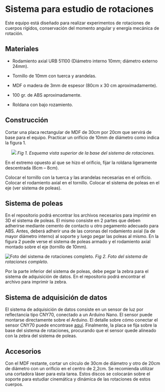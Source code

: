 # Sistema para estudio de rotaciones

Este equipo está diseñado para realizar experimentos de rotaciones de cuerpos rígidos, conservación del momento angular y energía mecánica de rotación.

## Materiales

* Rodamiento axial URB 51100 (Diámetro interno 10mm; diámetro externo 24mm).

* Tornillo de 10mm con tuerca y arandelas.

* MDF o madera de 3mm de espesor (80cm x 30 cm aproximadamente).

* 100 gr. de ABS aproximadamente.

* Roldana con bajo rozamiento.

## Construcción

Cortar una placa rectangular de MDF de 30cm por 20cm que servirá de base para el equipo. Practicar un orificio de 10mm de diámetro como indica la figura 1.

<p align="center"> 
  <img src="https://github.com/pcremades/Rotaciones/blob/master/Documentaci%C3%B3n/figs/fig1.png">
  <em>Fig 1. Esquema vista superior de la base del sistema de rotaciones.</em>
</p>

En el extremo opuesto al que se hizo el orificio, fijar la roldana ligeramente descentrada (6cm – 8cm).

Colocar el tornillo con la tuerca y las arandelas necesarias en el orificio. Colocar el rodamiento axial en el tornillo. Colocar el sistema de poleas en el eje (ver sistema de poleas).

## Sistema de poleas

En el repositorio podrá encontrar los archivos necesarios para imprimir en 3D el sistema de poleas. El mismo consiste en 2 partes que deben adherirse mediante cemento de contacto u otro pegamento adecuado para ABS. Antes, deberá adherir una de las coronas del rodamiento axial (la de mayor diámetro interno) al soporte y luego pegar las poleas al mismo. En la figura 2 puede verse el sistema de poleas armado y el rodamiento axial montado sobre el eje (tornillo de 10mm).

![Foto del sistema de rotaciones completo.](https://github.com/pcremades/Rotaciones/blob/master/Documentaci%C3%B3n/figs/fig2.png)
*Fig 2. Foto del sistema de rotaciones completo.*

Por la parte inferior del sistema de poleas, debe pegar la zebra para el sistema de adquisición de datos. En el repositorio podrá encontrar el archivo para imprimir la zebra.

## Sistema de adquisición de datos

El sistema de adquisición de datos consiste en un sensor de luz por reflectancia tipo CNY70, conectado a un Arduino Nano. El sensor puede montarse directamente sobre el Arduino. El detalle sobre cómo conectar el sensor CNY70 puede encontrase [aquí](https://www.minitronica.com/uso-del-sensor-cny70-con-arduino/). Finalmente, la placa se fija sobre la base del sistema de rotaciones, procurando que el sensor quede alineado con la zebra del sistema de poleas.

## Accesorios

Con el MDF restante, cortar un círculo de 30cm de diámetro y otro de 20cm de diámetro con un orificio en el centro de 2,2cm. Se recomienda utilizar una cortadora láser para esta tarea. Estos discos se colocarán sobre el soporte para estudiar cinemática y dinámica de las rotaciones de estos cuerpos.
